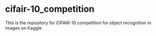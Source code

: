 # cifair-10_competition
This is the repository for CIFAIR-10  competition for object recognition in images on Kaggle
